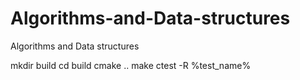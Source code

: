# Algorithms-and-Data-structures
Algorithms and Data structures

mkdir build
cd build
cmake ..
make
ctest -R %test_name%
